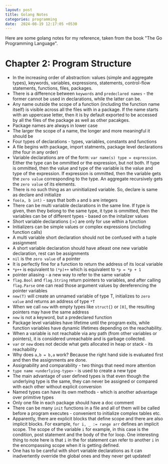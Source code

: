```yaml
---
layout: post
title: Golang Notes
categories: programming
date:  2024-08-19 12:17:05 +0530
---
```


Here are some golang notes for my reference, taken from the book "The Go Programming Language".

# Chapter 2: Program Structure

* In the increasing order of abstraction: values (simple and aggregate types), keywords, variables, expressions, statements, control-flow statements, functions, files, packages.
* There is a difference between `keywords` and `predeclared names` - the former cannot be used in declarations, while the latter can be.
* Any name outside the scope of a function (including the function name itself) is visible across all the files with in a package. If the name starts with an uppercase letter, then it is by default exported to be accessed by all the files of the package as well as other pacakges.
* Package names are always in lower case
* The larger the scope of a name, the longer and more meaningful it should be
* Four types of declarations - types, variables, constants and functions
* A file begins with package, import statments, package level declarations (the four in any order)
* Variable declarations are of the form: `var name(s) type = expression`. Either the type can be ommitted or the expression, but not both. If type is ommitted, then the value and type of the variable is the value and type of the expression. If expression is ommitted, then the variable gets the `zero value` corresponding to the type. An aggregate recursively gets the `zero value` of its elements.
* There is no such thing as an uninitialized variable. So, declare is same as declare and initialize
* `foo(a, b int)` - says that both `a` and `b` are integers
* There can be multi variable declarations in the same line. If type is given, then they belong to the same type, it type is ommitted, then the variables can be of different types - based on the initalizer values
* Short variable declarations (:=) are only for use within a function
* Initializers can be simple values or complex expressions (including function calls)
* A multi variable short declaration should not be confused with a tuple assignment
* A short variable declaration should have atleast one new variable declaration, rest can be assignments
* `nil` is the `zero value` of a pointer
* It is perfectly fine for a function to return the address of its local variable
* `*p++` is equivalent to `(*p)++` which is equivalent to `*p = *p + 1`
* pointer aliasing - a new way to refer to the same variable
* `flag.Bool` and `flag.String` return pointers to variables, and after calling `flag.Parse` one can read those argument values by dereferencing the pointer variables
* `new(T)` will create an unnamed variable of type T, initializes to `zero value` and returns an address of type `*T`
* When we call `new` with empty types like `struct{}` or `[0]`, the resulting pointers may have the same address
* `new` is not a keyword, but a predeclared function
* Package level variables have lifetime until the program exits, while function variables have dynamic lifetimes depending on the reachability.
* When a variable is not reachable via any path (from other variables or pointers), it is considered unreachable and is garbage collected.
* `var` or `new` does not decide what gets allocated in heap or stack - its reachability
* Why does `a,b = b,a` work? Because the right hand side is evaluated first and then the assignments are done.
* Assignability and comparability - two things that need more attention
* `type name <underlying-type>` - is used to create a new type
* The main advantage of user defined types is that even though the underlying type is the same, they can never be assigned or compared with each other without explicit conversion
* Named types can have its own methods - which is another advantage over primitive types
* Only one file in each package should have a doc comment
* There can be many `init` functions in a file and all of them will be called before a program executes - convenient to initialize complex tables etc.
* Apparently, there are explicit blocks that define scope and there are also implicit blocks. For example, `for i, _ := range arr` defines an implicit scope. The scope of the variable `i` for example, in this case is the condition, post statement and the body of the for loop. One interesting thing to note here is that `i` in the for statement can refer to another `i` in the encompassing scope when it is getting defined.
* One has to be careful with short variable declarations as it can inadvertently override the global ones and they never get updated! 

